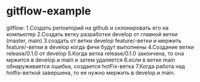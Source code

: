 # gitflow-example
gitflow:
1.Создать репоиторий на github и склонировать его на компьютер
2.Создать ветку разработки develop от главной ветки (master, main)
3.создать от ветки develop feature/-ветки и мержить feature/-ветки в develop когда фичи будут выполнены
4.Создание ветки release/0.1.0 от develop
5.Когда ветка release/0.1.0 закончена, то она мржится в develop и main и затем удаляется 
6.если в ветке main обнаруживается ошибка, создается hotFix-ветка
7.Когда работа над hotfix-веткой завершена, то ее нужно мержить в develop и main.